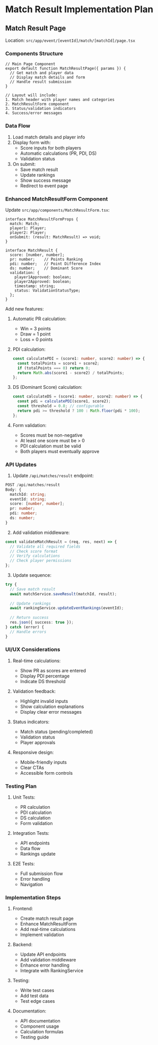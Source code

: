 # Match Result Implementation Plan

## Match Result Page
Location: `src/app/event/[eventId]/match/[matchId]/page.tsx`

### Components Structure
```tsx
// Main Page Component
export default function MatchResultPage({ params }) {
  // Get match and player data
  // Display match details and form
  // Handle result submission
}

// Layout will include:
1. Match header with player names and categories
2. MatchResultForm component
3. Status/validation indicators
4. Success/error messages
```

### Data Flow
1. Load match details and player info
2. Display form with:
   - Score inputs for both players
   - Automatic calculations (PR, PDI, DS)
   - Validation status
3. On submit:
   - Save match result
   - Update rankings
   - Show success message
   - Redirect to event page

### Enhanced MatchResultForm Component
Update `src/app/components/MatchResultForm.tsx`:

```tsx
interface MatchResultFormProps {
  match: Match;
  player1: Player;
  player2: Player;
  onSubmit: (result: MatchResult) => void;
}

interface MatchResult {
  score: [number, number];
  pr: number;    // Points Ranking
  pdi: number;   // Point Difference Index
  ds: number;    // Dominant Score
  validation: {
    player1Approved: boolean;
    player2Approved: boolean;
    timestamp: string;
    status: ValidationStatusType;
  };
}
```

Add new features:
1. Automatic PR calculation:
   - Win = 3 points
   - Draw = 1 point
   - Loss = 0 points

2. PDI calculation:
   ```typescript
   const calculatePDI = (score1: number, score2: number) => {
     const totalPoints = score1 + score2;
     if (totalPoints === 0) return 0;
     return Math.abs(score1 - score2) / totalPoints;
   };
   ```

3. DS (Dominant Score) calculation:
   ```typescript
   const calculateDS = (score1: number, score2: number) => {
     const pdi = calculatePDI(score1, score2);
     const threshold = 0.8; // configurable
     return pdi >= threshold ? 100 : Math.floor(pdi * 100);
   };
   ```

4. Form validation:
   - Scores must be non-negative
   - At least one score must be > 0
   - PDI calculation must be valid
   - Both players must eventually approve

### API Updates

1. Update `/api/matches/result` endpoint:
```typescript
POST /api/matches/result
Body: {
  matchId: string;
  eventId: string;
  score: [number, number];
  pr: number;
  pdi: number;
  ds: number;
}
```

2. Add validation middleware:
```typescript
const validateMatchResult = (req, res, next) => {
  // Validate all required fields
  // Check score format
  // Verify calculations
  // Check player permissions
};
```

3. Update sequence:
```typescript
try {
  // Save match result
  await matchService.saveResult(matchId, result);
  
  // Update rankings
  await rankingService.updateEventRankings(eventId);
  
  // Return success
  res.json({ success: true });
} catch (error) {
  // Handle errors
}
```

### UI/UX Considerations

1. Real-time calculations:
   - Show PR as scores are entered
   - Display PDI percentage
   - Indicate DS threshold

2. Validation feedback:
   - Highlight invalid inputs
   - Show calculation explanations
   - Display clear error messages

3. Status indicators:
   - Match status (pending/completed)
   - Validation status
   - Player approvals

4. Responsive design:
   - Mobile-friendly inputs
   - Clear CTAs
   - Accessible form controls

### Testing Plan

1. Unit Tests:
   - PR calculation
   - PDI calculation
   - DS calculation
   - Form validation

2. Integration Tests:
   - API endpoints
   - Data flow
   - Rankings update

3. E2E Tests:
   - Full submission flow
   - Error handling
   - Navigation

### Implementation Steps

1. Frontend:
   - Create match result page
   - Enhance MatchResultForm
   - Add real-time calculations
   - Implement validation

2. Backend:
   - Update API endpoints
   - Add validation middleware
   - Enhance error handling
   - Integrate with RankingService

3. Testing:
   - Write test cases
   - Add test data
   - Test edge cases

4. Documentation:
   - API documentation
   - Component usage
   - Calculation formulas
   - Testing guide